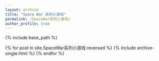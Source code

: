 ```yaml
---
layout: archive
title: "Space War 系列小游戏"
permalink: /SpaceWar系列小游戏/
author_profile: true
---
```


{% include base_path %}

{% for post in site.SpaceWar系列小游戏 reversed %}
  {% include archive-single.html %}
{% endfor %}
